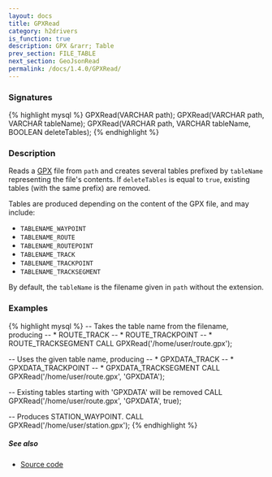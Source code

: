 ```yaml
---
layout: docs
title: GPXRead
category: h2drivers
is_function: true
description: GPX &rarr; Table
prev_section: FILE_TABLE
next_section: GeoJsonRead
permalink: /docs/1.4.0/GPXRead/
---
```


### Signatures

{% highlight mysql %}
GPXRead(VARCHAR path);
GPXRead(VARCHAR path, VARCHAR tableName);
GPXRead(VARCHAR path, VARCHAR tableName, BOOLEAN deleteTables);
{% endhighlight %}

### Description

Reads a [GPX][wiki] file from `path` and creates several tables
prefixed by `tableName` representing the file's contents. If `deleteTables` is equal to `true`, existing tables (with the same prefix) are removed.


Tables are produced depending on the content of the GPX file,
and may include:

* `TABLENAME_WAYPOINT`
* `TABLENAME_ROUTE`
* `TABLENAME_ROUTEPOINT`
* `TABLENAME_TRACK`
* `TABLENAME_TRACKPOINT`
* `TABLENAME_TRACKSEGMENT`

By default, the `tableName` is the filename given in `path` without
the extension.

### Examples

{% highlight mysql %}
-- Takes the table name from the filename, producing
-- * ROUTE_TRACK
-- * ROUTE_TRACKPOINT
-- * ROUTE_TRACKSEGMENT
CALL GPXRead('/home/user/route.gpx');

-- Uses the given table name, producing
-- * GPXDATA_TRACK
-- * GPXDATA_TRACKPOINT
-- * GPXDATA_TRACKSEGMENT
CALL GPXRead('/home/user/route.gpx', 'GPXDATA');

-- Existing tables starting with 'GPXDATA' will be removed
CALL GPXRead('/home/user/route.gpx', 'GPXDATA', true);

-- Produces STATION_WAYPOINT.
CALL GPXRead('/home/user/station.gpx');
{% endhighlight %}

##### See also

* <a href="https://github.com/orbisgis/h2gis/blob/master/h2gis-functions/src/main/java/org/h2gis/functions/io/gpx/GPXRead.java" target="_blank">Source code</a>

[wiki]: http://en.wikipedia.org/wiki/GPS_eXchange_Format
